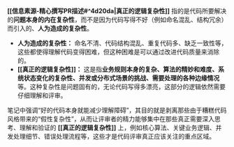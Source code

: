 **[[信息素源-精心撰写PR描述#^4d20da|真正的逻辑复杂性]]** 指的是代码所要解决的**问题本身的内在复杂性**，而不是因为代码写得不好（例如命名混乱、结构冗余）而引入的、**人为造成的复杂性**。

* **人为造成的复杂性：** 命名不清、代码结构混乱、重复代码多、缺乏一致性等，这些都使得理解代码变得困难，但这种困难是可以通过改进代码质量来消除的。
* **[[真正的逻辑复杂性]]：** 这是指**业务规则本身的复杂、算法的精妙和难度、系统状态变化的复杂性、并发或分布式场景的挑战、需要处理的各种边缘情况**等。这种复杂性是问题固有的，无论代码写得多漂亮，这部分的逻辑依然需要仔细理解和评审。

笔记中强调“好的代码本身就能减少理解障碍”，其目的就是剥离那些由于糟糕代码风格带来的“假性复杂性”，从而让评审者的精力能够集中在那些真正需要深入思考、理解和验证的 **[[真正的逻辑复杂性]]** 上，例如核心算法、关键业务逻辑、并发处理细节、错误处理流程等，这些才是代码评审真正应该关注的重点区域。